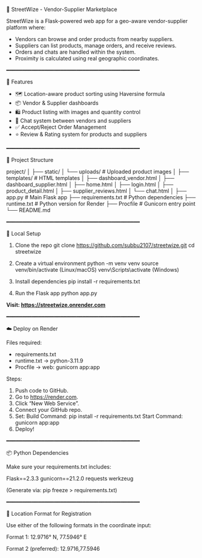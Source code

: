 🛒 StreetWize - Vendor-Supplier Marketplace

StreetWize is a Flask-powered web app for a geo-aware vendor-supplier platform where:

- Vendors can browse and order products from nearby suppliers.
- Suppliers can list products, manage orders, and receive reviews.
- Orders and chats are handled within the system.
- Proximity is calculated using real geographic coordinates.

━━━━━━━━━━━━━━━━━━━━━━━━━━━━━━━━━━━━━━━━━━

🚀 Features

- 🗺️ Location-aware product sorting using Haversine formula
- 📦 Vendor & Supplier dashboards
- 🛍️ Product listing with images and quantity control
- 📩 Chat system between vendors and suppliers
- ✅ Accept/Reject Order Management
- ⭐ Review & Rating system for products and suppliers

━━━━━━━━━━━━━━━━━━━━━━━━━━━━━━━━━━━━━━━━━━

🧱 Project Structure

project/
│
├── static/
│   └── uploads/           # Uploaded product images
│
├── templates/             # HTML templates
│   ├── dashboard_vendor.html
│   ├── dashboard_supplier.html
│   ├── home.html
│   ├── login.html
│   ├── product_detail.html
│   ├── supplier_reviews.html
│   └── chat.html
│
├── app.py                 # Main Flask app
├── requirements.txt       # Python dependencies
├── runtime.txt            # Python version for Render
├── Procfile               # Gunicorn entry point
└── README.md

━━━━━━━━━━━━━━━━━━━━━━━━━━━━━━━━━━━━━━━━━━

🧪 Local Setup

1. Clone the repo
   git clone https://github.com/subbu2107/streetwize.git
   cd streetwize

2. Create a virtual environment
   python -m venv venv
   source venv/bin/activate        (Linux/macOS)
   venv\Scripts\activate           (Windows)

3. Install dependencies
   pip install -r requirements.txt

4. Run the Flask app
   python app.py

**Visit: https://streetwize.onrender.com**

━━━━━━━━━━━━━━━━━━━━━━━━━━━━━━━━━━━━━━━━━━

☁️ Deploy on Render

Files required:
- requirements.txt
- runtime.txt      →  python-3.11.9
- Procfile         →  web: gunicorn app:app

Steps:
1. Push code to GitHub.
2. Go to https://render.com.
3. Click “New Web Service”.
4. Connect your GitHub repo.
5. Set:
   Build Command: pip install -r requirements.txt
   Start Command: gunicorn app:app
6. Deploy!

━━━━━━━━━━━━━━━━━━━━━━━━━━━━━━━━━━━━━━━━━━

📦 Python Dependencies

Make sure your requirements.txt includes:

Flask==2.3.3
gunicorn==21.2.0
requests
werkzeug

(Generate via: pip freeze > requirements.txt)

━━━━━━━━━━━━━━━━━━━━━━━━━━━━━━━━━━━━━━━━━━

📍 Location Format for Registration

Use either of the following formats in the coordinate input:

Format 1:
12.9716° N, 77.5946° E

Format 2 (preferred):
12.9716,77.5946




